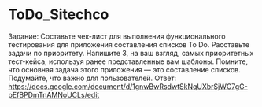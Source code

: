 # ToDo_Sitechco
Задание:
Составьте чек-лист для выполнения функционального тестирования для приложения составления списков To Do. Расставьте задачи по приоритету.
Напишите 3, на ваш взгляд, самых приоритетных тест-кейса, используя ранее представленные вам шаблоны. Помните, что основная задача этого приложения — это составление списков. Подумайте, что важно для пользователей.
Ответ:
https://docs.google.com/document/d/1gnwBwRsdwtSkNqUXbrSjWC7gG-pEfBPDmTnAMNoUCLs/edit
